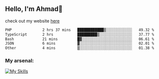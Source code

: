 
## Hello, I'm Ahmad👋

check out my website [here](https://ahmadalwi.com/)

<!--START_SECTION:waka-->

```txt
PHP              2 hrs 37 mins   ████████████▒░░░░░░░░░░░░   49.32 %
TypeScript       2 hrs           █████████▒░░░░░░░░░░░░░░░   37.77 %
Bash             21 mins         █▓░░░░░░░░░░░░░░░░░░░░░░░   06.61 %
JSON             6 mins          ▓░░░░░░░░░░░░░░░░░░░░░░░░   02.01 %
Other            4 mins          ▒░░░░░░░░░░░░░░░░░░░░░░░░   01.38 %
```

<!--END_SECTION:waka-->

### My arsenal:

[![My Skills](https://skillicons.dev/icons?i=js,ts,py,go,react,nextjs,svelte,nodejs,django,tailwind,html,css,sass,firebase,mongodb,postgres,mysql,redis,git,github,docker,vscode,figma,godot)](https://skillicons.dev)
